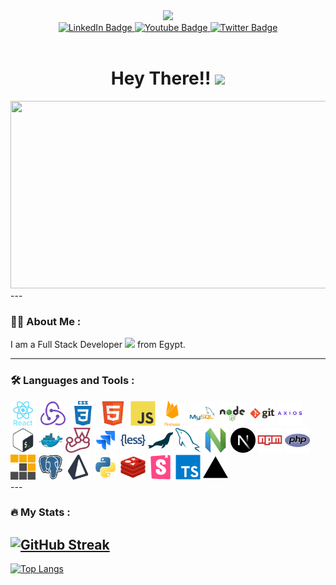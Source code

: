 <div id="header" align="center">
  <img src="https://media.giphy.com/media/M9gbBd9nbDrOTu1Mqx/giphy.gif" width="100"/>
</div>
<div id="badges" align="center">
  <a href="https://www.linkedin.com/in/abdelrahman-elbasel/">
    <img src="https://img.shields.io/badge/LinkedIn-blue?style=for-the-badge&logo=linkedin&logoColor=white" alt="LinkedIn Badge"/>
  </a>
  <a href="https://discord.com/users/1086081241985601646">
    <img src="https://img.shields.io/badge/Discord-red?style=for-the-badge&logo=youtube&logoColor=white" alt="Youtube Badge"/>
  </a>
  <a href="https://twitter.com/HonorableD55280">
    <img src="https://img.shields.io/badge/Twitter-blue?style=for-the-badge&logo=twitter&logoColor=white" alt="Twitter Badge"/>
  </a>
</div>
<div align="center">
  <img src="https://komarev.com/ghpvc/?username=elbasel42&style=flat-square&color=blue" alt=""/>
</div>
<div align="center">
  <h1>
    Hey There!!
    <img src="https://media.giphy.com/media/hvRJCLFzcasrR4ia7z/giphy.gif" width="30px"/>
  </h1>  
</div>
<div align="center">
  <img src="https://media.giphy.com/media/dWesBcTLavkZuG35MI/giphy.gif" width="600" height="300"/>
</div>
---

### 👨‍💻 About Me :

I am a Full Stack Developer <img src="https://media.giphy.com/media/WUlplcMpOCEmTGBtBW/giphy.gif" width="30"> from Egypt.

---

### :hammer_and_wrench: Languages and Tools :

<div>
  <img src="https://github.com/devicons/devicon/blob/master/icons/react/react-original-wordmark.svg" title="React" alt="React" width="40" height="40"/>&nbsp;
  <img src="https://github.com/devicons/devicon/blob/master/icons/redux/redux-original.svg" title="Redux" alt="Redux " width="40" height="40"/>&nbsp;
  <img src="https://github.com/devicons/devicon/blob/master/icons/css3/css3-plain-wordmark.svg"  title="CSS3" alt="CSS" width="40" height="40"/>&nbsp;
  <img src="https://github.com/devicons/devicon/blob/master/icons/html5/html5-original.svg" title="HTML5" alt="HTML" width="40" height="40"/>&nbsp;
  <img src="https://github.com/devicons/devicon/blob/master/icons/javascript/javascript-original.svg" title="JavaScript" alt="JavaScript" width="40" height="40"/>&nbsp;
  <img src="https://github.com/devicons/devicon/blob/master/icons/firebase/firebase-plain-wordmark.svg" title="Firebase" alt="Firebase" width="40" height="40"/>&nbsp;
  <img src="https://github.com/devicons/devicon/blob/master/icons/mysql/mysql-original-wordmark.svg" title="MySQL"  alt="MySQL" width="40" height="40"/>&nbsp;
  <img src="https://github.com/devicons/devicon/blob/master/icons/nodejs/nodejs-original-wordmark.svg" title="NodeJS" alt="NodeJS" width="40" height="40"/>&nbsp;
  <img src="https://github.com/devicons/devicon/blob/master/icons/git/git-original-wordmark.svg" title="Git" **alt="Git" width="40" height="40"/>
  <img src="https://github.com/devicons/devicon/blob/master/icons/axios/axios-plain-wordmark.svg" title="Axios" **alt="Axios" width="40" height="40"/>
  <img src="https://github.com/devicons/devicon/blob/master/icons/bash/bash-original.svg" title="Bash" **alt="" width="40" height="40"/>
  <img src="https://github.com/devicons/devicon/blob/master/icons/docker/docker-original.svg" title="Docker" **alt="" width="40" height="40"/>
  <img src="https://github.com/devicons/devicon/blob/master/icons/jest/jest-plain.svg" title="Jest" **alt="" width="40" height="40"/>
  <img src="https://github.com/devicons/devicon/blob/master/icons/jira/jira-original.svg" title="Jira" **alt="" width="40" height="40"/>
  <img src="https://github.com/devicons/devicon/blob/master/icons/less/less-plain-wordmark.svg" title="Less" **alt="" width="40" height="40"/>
  <img src="https://github.com/devicons/devicon/blob/master/icons/mariadb/mariadb-original.svg" title="MariaDB" **alt="" width="40" height="40"/>
  <img src="https://github.com/devicons/devicon/blob/master/icons/mysql/mysql-original.svg" title="MySQL" **alt="" width="40" height="40"/>
  <img src="https://github.com/devicons/devicon/blob/master/icons/neovim/neovim-original.svg" title="Neo-Vim" **alt="" width="40" height="40"/>
  <img src="https://github.com/devicons/devicon/blob/master/icons/nextjs/nextjs-original.svg" title="NextJs" **alt="" width="40" height="40"/>
  <img src="https://github.com/devicons/devicon/blob/master/icons/npm/npm-original-wordmark.svg" title="NPM" **alt="" width="40" height="40"/>
  <img src="https://github.com/devicons/devicon/blob/master/icons/php/php-original.svg" title="PHP" **alt="" width="40" height="40"/>
  <img src="https://github.com/devicons/devicon/blob/master/icons/pnpm/pnpm-original.svg" title="PNPM" **alt="" width="40" height="40"/>
  <img src="https://github.com/devicons/devicon/blob/master/icons/postgresql/postgresql-original.svg" title="PostgresSQL" **alt="" width="40" height="40"/>
  <img src="https://github.com/devicons/devicon/blob/master/icons/prisma/prisma-original.svg" title="Prisma" **alt="" width="40" height="40"/>
  <img src="https://github.com/devicons/devicon/blob/master/icons/python/python-original.svg" title="Python" **alt="" width="40" height="40"/>
  <img src="https://github.com/devicons/devicon/blob/master/icons/redis/redis-original.svg" title="Redis" **alt="" width="40" height="40"/>
  <img src="https://github.com/devicons/devicon/blob/master/icons/storybook/storybook-original.svg" title="Storybook" **alt="" width="40" height="40"/>
  <img src="https://github.com/devicons/devicon/blob/master/icons/typescript/typescript-original.svg" title="Typescript" **alt="" width="40" height="40"/>
  <img src="https://github.com/devicons/devicon/blob/master/icons/vercel/vercel-original.svg" title="Vercel" **alt="" width="40" height="40"/>
</div>
---

### :fire: My Stats :

[![GitHub Streak](http://github-readme-streak-stats.herokuapp.com?user=elbasel42&theme=dark&background=000000)](https://git.io/streak-stats)
---------------------------------
[![Top Langs](https://github-readme-stats.vercel.app/api/top-langs/?username=elbasel42&theme=dark&background=000000)](https://github.com/anuraghazra/github-readme-stats)
